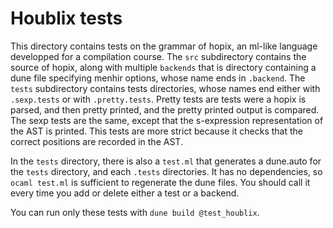 # Houblix tests

This directory contains tests on the grammar of hopix, an ml-like language
developped for a compilation course.
The `src` subdirectory contains the source of hopix, along with multiple
`backends` that is directory containing a dune file specifying menhir options,
whose name ends in `.backend`.
The `tests` subdirectory contains tests directories, whose names end either with
`.sexp.tests` or with `.pretty.tests`. Pretty tests are tests were a hopix is
parsed, and then pretty printed, and the pretty printed output is compared.
The sexp tests are the same, except that the s-expression representation of the
AST is printed. This tests are more strict because it checks that the correct
positions are recorded in the AST.

In the `tests` directory, there is also a `test.ml` that generates a dune.auto
for the `tests` directory, and each `.tests` directories.
It has no dependencies, so `ocaml test.ml` is sufficient to regenerate the dune
files. You should call it every time you add or delete either a test or a
backend.

You can run only these tests with `dune build @test_houblix`.